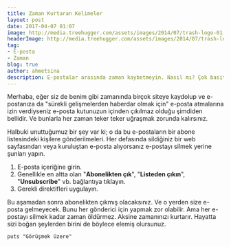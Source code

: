 ```yaml
---
title: Zaman Kurtaran Kelimeler
layout: post
date: 2017-04-07 01:07
image: http://media.treehugger.com/assets/images/2014/07/trash-logo-01.jpg.662x0_q70_crop-scale.jpg
headerImage: http://media.treehugger.com/assets/images/2014/07/trash-logo-01.jpg.662x0_q70_crop-scale.jpg
tag:
- E-posta
- Zaman
blog: true
author: ahmetsina
description: E-postalar arasında zaman kaybetmeyin. Nasıl mı? Çok basit
---
```

Merhaba, eğer siz de benim gibi zamanında birçok siteye kaydolup ve e-postanıza da "sürekli gelişmelerden haberdar olmak için" e-posta atmalarına izin verdiyseniz e-posta kutunuzun içinden çıkılmaz olduğu şimdiden bellidir. Ve bunlarla her zaman teker teker uğraşmak zorunda kalırsınız. 

Halbuki unuttuğumuz bir şey var ki; o da bu e-postaların bir abone listesindeki kişilere gönderilmeleri. Her defasında sildiğiniz bir web sayfasından veya kuruluştan e-posta alıyorsanız e-postayı silmek yerine şunları yapın.

1. E-posta içeriğine girin.
2. Genellikle en altta olan "**Abonelikten çık**", "**Listeden çıkın**", "**Unsubscribe**" vb. bağlantıya tıklayın.
3. Gerekli direktifleri uygulayın.

Bu aşamadan sonra abonelikten çıkmış olacaksınız. Ve o yerden size e-posta gelmeyecek. Bunu her gönderici için yapmak zor olabilir. Ama her e-postayı silmek kadar zaman öldürmez. Aksine zamanınızı kurtarır. Hayatta sizi boğan şeylerden birini de böylece elemiş olursunuz.  

  ``puts "Görüşmek üzere"``
